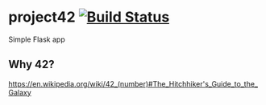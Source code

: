 # project42 [![Build Status](https://travis-ci.com/manoelhc/project42.svg?branch=master)](https://travis-ci.com/manoelhc/project42)
Simple Flask app

## Why 42?
https://en.wikipedia.org/wiki/42_(number)#The_Hitchhiker's_Guide_to_the_Galaxy
